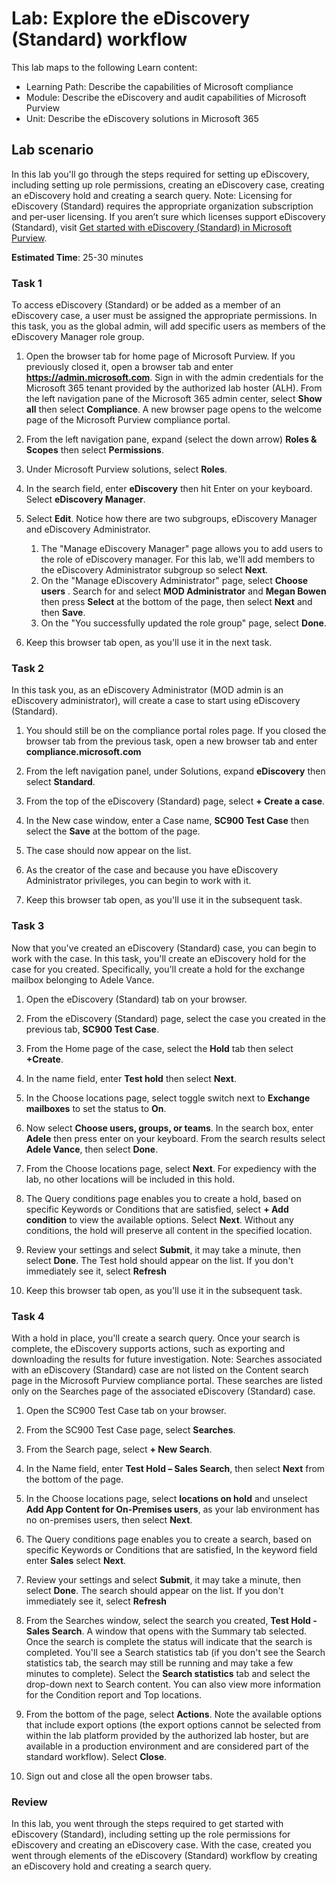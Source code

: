 <!---
---
Lab:
    Title: 'Explore the eDiscovery (Standard) workflow'
    Learning Path/Module/Unit: 'Learning Path: Describe the capabilities of Microsoft compliance; Module 5: Describe the eDiscovery and audit capabilities of Microsoft Purview; Unit 2:  Describe the eDiscovery solutions in Microsoft 365'
---
--->

# Lab: Explore the eDiscovery (Standard) workflow

This lab maps to the following Learn content:

- Learning Path: Describe the capabilities of Microsoft compliance
- Module: Describe the eDiscovery and audit capabilities of Microsoft Purview
- Unit:  Describe the eDiscovery solutions in Microsoft 365

## Lab scenario

In this lab you'll go through the steps required for setting up eDiscovery, including setting up role permissions, creating an eDiscovery case, creating an eDiscovery hold and creating a search query.  Note:  Licensing for eDiscovery (Standard) requires the appropriate organization subscription and per-user licensing. If you aren’t sure which licenses support eDiscovery (Standard), visit [Get started with eDiscovery (Standard) in Microsoft Purview](https://docs.microsoft.com/microsoft-365/compliance/get-started-core-ediscovery?view=o365-worldwide).

**Estimated Time**: 25-30 minutes

### Task 1

To access eDiscovery (Standard) or be added as a member of an eDiscovery case, a user must be assigned the appropriate permissions. In this task, you as the global admin, will add specific users as members of the eDiscovery Manager role group.

1. Open the browser tab for home page of Microsoft Purview.  If you previously closed it, open a browser tab and enter **https://admin.microsoft.com**. Sign in with the admin credentials for the Microsoft 365 tenant provided by the authorized lab hoster (ALH). From the left navigation pane of the Microsoft 365 admin center, select **Show all** then select **Compliance**.  A new browser page opens to the welcome page of the Microsoft Purview compliance portal.  


1. From the left navigation pane, expand (select the down arrow) **Roles & Scopes** then select **Permissions**.

1. Under Microsoft Purview solutions, select **Roles**.

1. In the search field, enter **eDiscovery** then hit Enter on your keyboard.  Select **eDiscovery Manager**.

1. Select **Edit**.  Notice how there are two subgroups, eDiscovery Manager and eDiscovery Administrator.  
    1. The "Manage eDiscovery Manager" page allows you to add users to the role of eDiscovery manager. For this lab, we'll add members to the eDiscovery Administrator subgroup so select **Next**.
    1. On the "Manage eDiscovery Administrator" page, select **Choose users** . Search for and select **MOD Administrator** and **Megan Bowen** then press **Select** at the bottom of the page, then select **Next** and then **Save**.
    1. On the "You successfully updated the role group" page, select **Done**.

1. Keep this browser tab open, as you'll use it in the next task.

### Task 2

In this task you, as an eDiscovery Administrator (MOD admin is an eDiscovery administrator), will create a case to start using eDiscovery (Standard).

1. You should still be on the compliance portal roles page. If you closed the browser tab from the previous task, open a new browser tab and enter **compliance.microsoft.com**

1. From the left navigation panel, under Solutions, expand **eDiscovery** then select **Standard**.

1. From the top of the eDiscovery (Standard) page, select **+ Create a case**.

1. In the New case window, enter a Case name, **SC900 Test Case** then select the **Save** at the bottom of the page.

1. The case should now appear on the list.

1. As the creator of the case and because you have eDiscovery Administrator privileges, you can begin to work with it.  

1. Keep this browser tab open, as you'll use it in the subsequent task.

### Task 3

Now that you've created an eDiscovery (Standard) case, you can begin to work with the case.  In this task, you'll create an eDiscovery hold for the case for you created.  Specifically, you'll create a hold for the exchange mailbox belonging to Adele Vance.

1. Open the eDiscovery (Standard) tab on your browser.

1. From the eDiscovery (Standard) page, select the case you created in the previous tab, **SC900 Test Case**.

1. From the Home page of the case, select the **Hold** tab then select **+Create**.

1. In the name field, enter **Test hold** then select **Next**.

1. In the Choose locations page, select toggle switch next to **Exchange mailboxes** to set the status to **On**.  

1. Now select **Choose users, groups, or teams**.  In the search box, enter **Adele** then press enter on your keyboard. From the search results select **Adele Vance**, then select **Done**.

1. From the Choose locations page, select **Next**.  For expediency with the lab, no other locations will be included in this hold.

1. The Query conditions page enables you to create a hold, based on specific Keywords or Conditions that are satisfied, select **+ Add condition** to view the available options.  Select **Next**. Without any conditions, the hold will preserve all content in the specified location.

1. Review your settings and select **Submit**, it may take a minute, then select **Done**.  The Test hold should appear on the list.  If you don't immediately see it, select **Refresh**

1. Keep this browser tab open, as you'll use it in the subsequent task.

### Task 4

With a hold in place, you'll create a search query.  Once your search is complete, the eDiscovery supports actions, such as exporting and downloading the results for future investigation.   Note:  Searches associated with an eDiscovery (Standard) case are not listed on the Content search page in the Microsoft Purview compliance portal. These searches are listed only on the Searches page of the associated eDiscovery (Standard) case.

1. Open the SC900 Test Case tab on your browser.

1. From the SC900 Test Case page, select  **Searches**.

1. From the Search page, select **+ New Search**.

1. In the Name field, enter **Test Hold – Sales Search**, then select **Next** from the bottom of the page.

1. In the Choose locations page, select **locations on hold** and unselect **Add App Content for On-Premises users**, as your lab environment has no on-premises  users, then select **Next**.

1. The Query conditions page enables you to create a search, based on specific Keywords or Conditions that are satisfied, In the keyword field enter **Sales** select **Next**.

1. Review your settings and select **Submit**, it may take a minute, then select **Done**.  The search should appear on the list.  If you don't immediately see it, select **Refresh**

1. From the Searches window, select the search you created, **Test Hold - Sales Search**.  A window that opens with the Summary tab selected.  Once the search is complete the status will indicate that the search is completed.  You'll see a Search statistics tab (if you don't see the Search statistics tab, the search may still be running and may take a few minutes to complete).  Select the **Search statistics** tab and select the drop-down next to Search content.  You can also view more information for the Condition report and Top locations.  

1. From the bottom of the page, select **Actions**.  Note the available options that include export options (the export options cannot be selected from within the lab platform provided by the authorized lab hoster, but are available in a production environment and are considered part of the standard workflow). Select **Close**.

1. Sign out and close all the open browser tabs.

### Review

In this lab, you went through the steps required to get started with eDiscovery (Standard), including setting up the role permissions for eDiscovery and creating an eDiscovery case.  With the case, created you went through elements of the eDiscovery (Standard) workflow by creating an eDiscovery hold and creating a search query.
